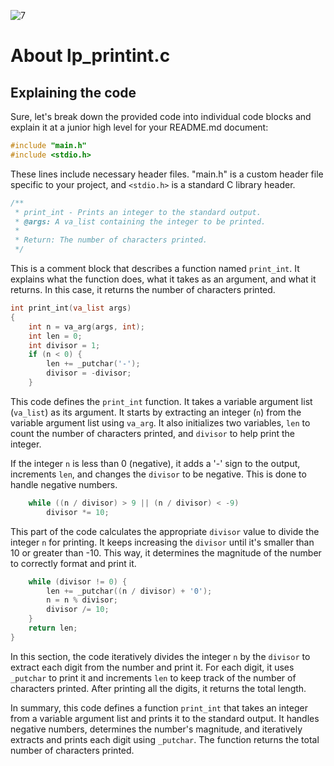 ![7](https://github.com/manningstinson/holbertonschool-printf/assets/104523090/02b89bc5-b414-4732-b676-4af9612d7b4e)

# About lp_printint.c
## Explaining the code

Sure, let's break down the provided code into individual code blocks and explain it at a junior high level for your README.md document:

```c
#include "main.h"
#include <stdio.h>
```
These lines include necessary header files. "main.h" is a custom header file specific to your project, and `<stdio.h>` is a standard C library header.

```c
/**
 * print_int - Prints an integer to the standard output.
 * @args: A va_list containing the integer to be printed.
 *
 * Return: The number of characters printed.
 */
```
This is a comment block that describes a function named `print_int`. It explains what the function does, what it takes as an argument, and what it returns. In this case, it returns the number of characters printed.

```c
int print_int(va_list args)
{
    int n = va_arg(args, int);
    int len = 0;
    int divisor = 1;
    if (n < 0) {
        len += _putchar('-');
        divisor = -divisor;
    }
```
This code defines the `print_int` function. It takes a variable argument list (`va_list`) as its argument. It starts by extracting an integer (`n`) from the variable argument list using `va_arg`. It also initializes two variables, `len` to count the number of characters printed, and `divisor` to help print the integer.

If the integer `n` is less than 0 (negative), it adds a '-' sign to the output, increments `len`, and changes the `divisor` to be negative. This is done to handle negative numbers.

```c
    while ((n / divisor) > 9 || (n / divisor) < -9)
        divisor *= 10;
```
This part of the code calculates the appropriate `divisor` value to divide the integer `n` for printing. It keeps increasing the `divisor` until it's smaller than 10 or greater than -10. This way, it determines the magnitude of the number to correctly format and print it.

```c
    while (divisor != 0) {
        len += _putchar((n / divisor) + '0');
        n = n % divisor;
        divisor /= 10;
    }
    return len;
}
```
In this section, the code iteratively divides the integer `n` by the `divisor` to extract each digit from the number and print it. For each digit, it uses `_putchar` to print it and increments `len` to keep track of the number of characters printed. After printing all the digits, it returns the total length.

In summary, this code defines a function `print_int` that takes an integer from a variable argument list and prints it to the standard output. It handles negative numbers, determines the number's magnitude, and iteratively extracts and prints each digit using `_putchar`. The function returns the total number of characters printed.
